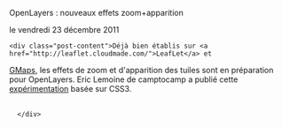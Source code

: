 OpenLayers : nouveaux effets zoom+apparition
    
 le vendredi 23 décembre 2011
    
    
        
    <div class="post-content">Déjà bien établis sur <a href="http://leaflet.cloudmade.com/">LeafLet</a> et
<a href="http://maps.google.fr/">GMaps</a>, les effets de zoom et d'apparition
des tuiles sont en préparation pour OpenLayers. Eric Lemoine de camptocamp a
publié cette <a href="http://elemoine.github.com/openlayers/examples/animations.html">expérimentation</a>
basée sur CSS3.<br />
<br />

      </div>

  